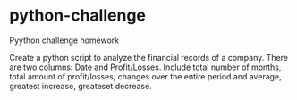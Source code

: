 # python-challenge
Pyython challenge homework


Create a python script to analyze the financial records of a company. There are two columns: Date and Profit/Losses. Include total number of months, total amount of profit/losses, changes over the entire period and average, greatest increase, greateset decrease. 

